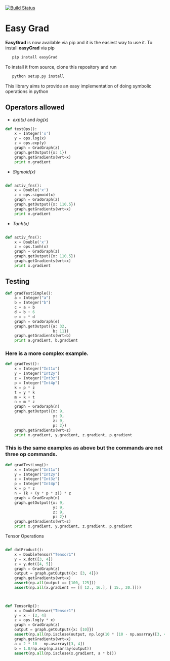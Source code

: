 [![Build Status](https://travis-ci.org/amartya18x/easyGrad.svg?branch=master)](https://travis-ci.org/amartya18x/easyGrad)
# Easy Grad
__EasyGrad__ is now available via pip and it is the easiest way to use it. To install __easyGrad__ via pip

```bash
   pip install easyGrad
```

To install it from source, clone this repository and run

```bash
   python setup.py install
```
This library aims to provide an easy implementation of doing symbolic operations in python
## Operators allowed

- *exp(x)* and *log(x)*
```Python
def testOps():
    x = Integer('x')
    y = ops.log(x)
    z = ops.exp(y)
    graph = GradGraph(z)
    graph.getOutput({x: 1})
    graph.getGradients(wrt=x)
    print x.gradient
```
- *Sigmoid(x)*
```Python

def activ_fns():
    x = Double('x')
    z = ops.sigmoid(x)
    graph = GradGraph(z)
    graph.getOutput({x: 110.5})
    graph.getGradients(wrt=x)
    print x.gradient
```
- *Tanh(x)*
```Python

def activ_fns():
    x = Double('x')
    z = ops.tanh(x)
    graph = GradGraph(z)
    graph.getOutput({x: 110.5})
    graph.getGradients(wrt=x)
    print x.gradient
```

## Testing

```Python
def gradTestSimple():  
    a = Integer("a")  
    b = Integer("b")  
    c = a + b  
    d = b + 6  
    e = c * d  
    graph = GradGraph(e)  
    graph.getOutput({a: 32,  
                     b: 11})  
    graph.getGradients(wrt=b)  
    print a.gradient, b.gradient  
```
### Here is a more complex example.
```Python
def gradTest():  
    x = Integer("Int1x")  
    y = Integer("Int2y")  
    z = Integer("Int3z")  
    p = Integer("Int4p")  
    k = p * z  
    t = y * k  
    m = k + t  
    n = m * z  
    graph = GradGraph(n)  
    graph.getOutput({x: 9,  
                     y: 9,  
                     z: 9,  
                     p: 2})  
    graph.getGradients(wrt=z)  
    print x.gradient, y.gradient, z.gradient, p.gradient
```
### This is the same examples as above but the commands are not three op commands.

```Python
def gradTestLong():  
    x = Integer("Int1x")  
    y = Integer("Int2y")  
    z = Integer("Int3z")  
    p = Integer("Int4p")  
    k = p * z  
    n = (k + (y * p * z)) * z  
    graph = GradGraph(n)  
    graph.getOutput({x: 9,  
                     y: 9,  
                     z: 9,  
                     p: 2})  
    graph.getGradients(wrt=z)  
    print x.gradient, y.gradient, z.gradient, p.gradient
```
Tensor Operations
```Python

def dotProduct():
    x = DoubleTensor("Tensor1")
    y = x.dot([3, 4])
    z = y.dot([4, 5])
    graph = GradGraph(z)
    output = graph.getOutput({x: [3, 4]})
    graph.getGradients(wrt=x)
    assert(np.all(output == [100, 125]))
    assert(np.all(x.gradient == [[ 12., 16.], [ 15., 20.]]))
	


def TensorOp():
    x = DoubleTensor("Tensor1")
    y = x - [3, 4]
    z = ops.log(y * x)
    graph = GradGraph(z)
    output = graph.getOutput({x: [10]})
    assert(np.all(np.isclose(output, np.log(10 * (10 - np.asarray([3, 4]))))))
    graph.getGradients(wrt=x)
    a = 2 * 10 - np.asarray([3, 4])
    b = 1.0/np.exp(np.asarray(output))
    assert(np.all(np.isclose(x.gradient, a * b)))


```

